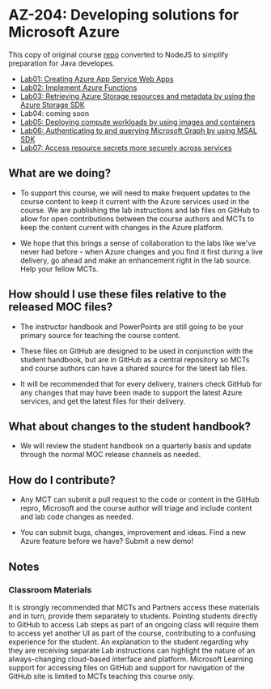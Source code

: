 # AZ-204: Developing solutions for Microsoft Azure

This copy of original course [repo](https://github.com/MicrosoftLearning/AZ-204-DevelopingSolutionsforMicrosoftAzure) converted to NodeJS to simplify preparation for Java developes.

- [Lab01: Creating Azure App Service Web Apps](/Instructions/Labs/AZ-204_01_lab_ak.md)
- [Lab02: Implement Azure Functions](/Instructions/Labs/AZ-204_02_lab_ak.md)
- [Lab03: Retrieving Azure Storage resources and metadata by using the Azure Storage SDK](/Instructions/Labs/AZ-204_03_lab_ak.md)
- Lab04:  coming soon
- [Lab05: Deploying compute workloads by using images and containers](/Instructions/Labs/AZ-204_05_lab_ak.md)
- [Lab06: Authenticating to and querying Microsoft Graph by using MSAL SDK](/Instructions/Labs/AZ-204_06_lab_ak.md)
- [Lab07: Access resource secrets more securely across services](/Instructions/Labs/AZ-204_07_lab_ak.md)


## What are we doing?

- To support this course, we will need to make frequent updates to the course content to keep it current with the Azure services used in the course.  We are publishing the lab instructions and lab files on GitHub to allow for open contributions between the course authors and MCTs to keep the content current with changes in the Azure platform.

- We hope that this brings a sense of collaboration to the labs like we've never had before - when Azure changes and you find it first during a live delivery, go ahead and make an enhancement right in the lab source.  Help your fellow MCTs.

## How should I use these files relative to the released MOC files?

- The instructor handbook and PowerPoints are still going to be your primary source for teaching the course content.

- These files on GitHub are designed to be used in conjunction with the student handbook, but are in GitHub as a central repository so MCTs and course authors can have a shared source for the latest lab files.

- It will be recommended that for every delivery, trainers check GitHub for any changes that may have been made to support the latest Azure services, and get the latest files for their delivery.

## What about changes to the student handbook?

- We will review the student handbook on a quarterly basis and update through the normal MOC release channels as needed.

## How do I contribute?

- Any MCT can submit a pull request to the code or content in the GitHub repro, Microsoft and the course author will triage and include content and lab code changes as needed.

- You can submit bugs, changes, improvement and ideas.  Find a new Azure feature before we have?  Submit a new demo!

## Notes

### Classroom Materials

It is strongly recommended that MCTs and Partners access these materials and in turn, provide them separately to students.  Pointing students directly to GitHub to access Lab steps as part of an ongoing class will require them to access yet another UI as part of the course, contributing to a confusing experience for the student. An explanation to the student regarding why they are receiving separate Lab instructions can highlight the nature of an always-changing cloud-based interface and platform. Microsoft Learning support for accessing files on GitHub and support for navigation of the GitHub site is limited to MCTs teaching this course only.
